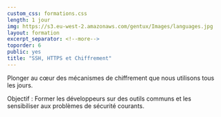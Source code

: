 ```yaml
---
custom_css: formations.css
length: 1 jour
img: https://s3.eu-west-2.amazonaws.com/gentux/Images/languages.jpg
layout: formation
excerpt_separator: <!--more-->
toporder: 6
public: yes
title: "SSH, HTTPS et Chiffrement"
---
```


Plonger au cœur des mécanismes de chiffrement que nous utilisons tous les jours.

Objectif : Former les développeurs sur des outils communs et les sensibiliser aux problèmes de sécurité courants.

<!--more-->

